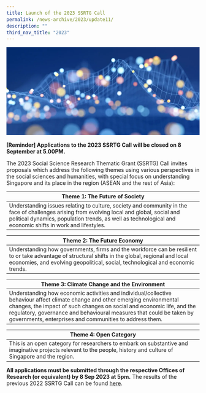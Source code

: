 ```yaml
---
title: Launch of the 2023 SSRTG Call
permalink: /news-archive/2023/update11/
description: ""
third_nav_title: "2023"
---
```

![](/images/SSRC%20website.png)

**[Reminder] Applications to the 2023 SSRTG Call will be closed on 8 September at 5.00PM.**

The 2023 Social Science Research Thematic Grant (SSRTG) Call invites proposals which address the following themes using various perspectives in the social sciences and humanities, with special focus on understanding Singapore and its place in the region (ASEAN and the rest of Asia):

| Theme 1: The Future of Society | 
| -------- | 
|Understanding issues relating to culture, society and community in the face of challenges arising from evolving local and global, social and political dynamics, population trends, as well as technological and economic shifts in work and lifestyles.| 

| **Theme 2: The Future Economy** |
| -------- | 
| Understanding how governments, firms and the workforce can be resilient to or take advantage of structural shifts in the global, regional and local economies, and evolving geopolitical, social, technological and economic trends. | 

| **Theme 3: Climate Change and the Environment**     |
| -------- | 
| Understanding how economic activities and individual/collective behaviour affect climate change and other emerging environmental changes, the impact of such changes on social and economic life, and the regulatory, governance and behavioural measures that could be taken by governments, enterprises and communities to address them. | 

| **Theme 4: Open Category**   |
| -------- | 
| This is an open category for researchers to embark on substantive and imaginative projects relevant to the people, history and culture of Singapore and the region. | 

**All applications must be submitted through the respective Offices of Research (or equivalent) by 8 Sep 2023 at 5pm.** The results of the previous 2022 SSRTG Call can be found [here](https://www.ssrc.edu.sg/grant-recipients/2022/ssrtg2022/).